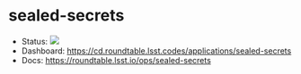 # sealed-secrets

- Status: ![](https://cd.roundtable.lsst.codes/api/badge?name=sealed-secrets)
- Dashboard: https://cd.roundtable.lsst.codes/applications/sealed-secrets
- Docs: https://roundtable.lsst.io/ops/sealed-secrets
